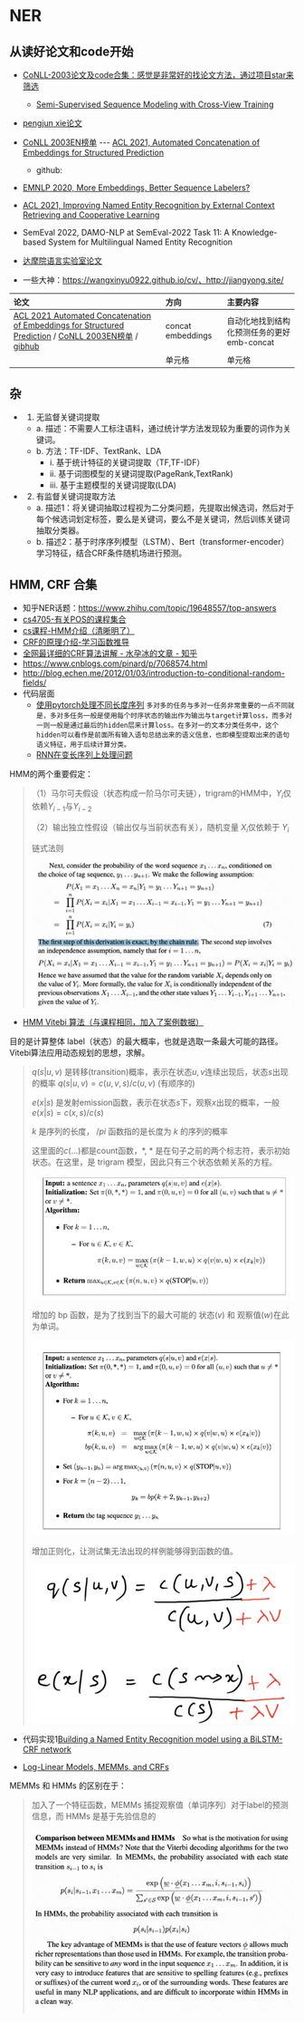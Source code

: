 

# NER

## 从读好论文和code开始

- [CoNLL-2003论文及code合集：感觉是非常好的找论文方法，通过项目star来筛选](https://paperswithcode.com/dataset/conll-2003)
    - [Semi-Supervised Sequence Modeling with Cross-View Training](https://paperswithcode.com/paper/semi-supervised-sequence-modeling-with-cross)
    
- [pengjun xie论文](https://aclanthology.org/people/p/pengjun-xie/)
- [CoNLL 2003EN榜单](https://paperswithcode.com/sota/named-entity-recognition-ner-on-conll-2003?p=automated-concatenation-of-embeddings-for-1)
  --- [ACL 2021, Automated Concatenation of Embeddings for Structured Prediction](https://arxiv.org/abs/2010.05006)
    - github:
- [EMNLP 2020, More Embeddings, Better Sequence Labelers?](https://aclanthology.org/2020.findings-emnlp.356/)
- [ACL 2021, Improving Named Entity Recognition by External Context Retrieving and Cooperative Learning](https://arxiv.org/abs/2105.03654)

- SemEval 2022, DAMO-NLP at SemEval-2022 Task 11: A Knowledge-based System for Multilingual Named Entity Recognition

- [达摩院语言实验室论文](https://damo.alibaba.com/labs/language-technology/)
- 一些大神：https://wangxinyu0922.github.io/cv/、http://jiangyong.site/

|论文| 方向 | 主要内容 |  
|:---- | :---- | :---- | 
| [ACL 2021 Automated Concatenation of Embeddings for Structured Prediction](https://arxiv.org/abs/2010.05006) / [CoNLL 2003EN榜单](https://paperswithcode.com/sota/named-entity-recognition-ner-on-conll-2003?p=automated-concatenation-of-embeddings-for-1) / [gibhub](https://github.com/Alibaba-NLP/ACE)| concat embeddings| 自动化地找到结构化预测任务的更好emb-concat |
|| 单元格 | 单元格 | 单元格 |

## 杂

- 1. 无监督关键词提取
    - a. 描述：不需要人工标注语料，通过统计学方法发现较为重要的词作为关键词。
    - b. 方法：TF-IDF、TextRank、LDA
        - i. 基于统计特征的关键词提取（TF,TF-IDF）
        - ii. 基于词图模型的关键词提取(PageRank,TextRank)
        - iii. 基于主题模型的关键词提取(LDA)
- 2. 有监督关键词提取方法
    - a. 描述1：将关键词抽取过程视为二分类问题，先提取出候选词，然后对于每个候选词划定标签，要么是关键词，要么不是关键词，然后训练关键词抽取分类器。
    - b. 描述2：基于时序序列模型（LSTM）、Bert（transformer-encoder）学习特征，结合CRF条件随机场进行预测。

## HMM, CRF 合集

- 知乎NER话题：https://www.zhihu.com/topic/19648557/top-answers
- [cs4705-有关POS的课程集合](http://www.cs.columbia.edu/~cs4705/)
- [cs课程-HMM介绍（清晰明了）](http://www.cs.columbia.edu/~mcollins/courses/nlp2011/notes/hmms.pdf)
- [CRF的原理介绍-学习函数推导](https://www.cnblogs.com/weilonghu/p/11960984.html)
- [全网最详细的CRF算法讲解 - 水孕冰的文章 - 知乎](https://zhuanlan.zhihu.com/p/483820319)
- https://www.cnblogs.com/pinard/p/7068574.html
- http://blog.echen.me/2012/01/03/introduction-to-conditional-random-fields/
- 代码层面
    - [使用pytorch处理不同长度序列](https://www.jianshu.com/p/376c16b71130) `多对多的任务与多对一任务非常重要的一点不同就是，多对多任务一般是使用每个时序状态的输出作为输出与target计算loss，而多对一则一般是通过最后的hidden层来计算loss。在多对一的文本分类任务中，这个hidden可以看作是前面所有输入语句总结出来的语义信息，也即模型提取出来的语句语义特征，用于后续计算分类。`
    - [RNN在变长序列上处理问题](https://blog.csdn.net/zwqjoy/article/details/95050794)
    

HMM的两个重要假定： 

> （1）马尔可夫假设（状态构成一阶马尔可夫链），trigram的HMM中，$Y _{i}$仅依赖$Y _{i-1}$与$Y _{i-2}$
> 
> （2）输出独立性假设（输出仅与当前状态有关），随机变量 $X _{i}$仅依赖于 $Y _{i}$
> 
> 链式法则
> 
> ![hmm_1.png](./hmm_1.png)

- [HMM Vitebi 算法（与课程相同，加入了案例数据）](https://www.freecodecamp.org/news/a-deep-dive-into-part-of-speech-tagging-using-viterbi-algorithm-17c8de32e8bc/)

目的是计算整体 label（状态）的最大概率，也就是选取一条最大可能的路径。Vitebi算法应用动态规划的思想，求解。

> $q(s|u,v)$ 是转移(transition)概率，表示在状态$u,v$连续出现后，状态$s$出现的概率 $q(s|u,v)=c(u,v,s)/c(u,v)$ (有顺序的)
> 
> $e(x|s)$ 是发射emission函数，表示在状态$s$下，观察$x$出现的概率，一般 $e(x|s)=c(x,s) / c(s)$
> 
> $k$ 是序列的长度， $/pi$ 函数指的是长度为 $k$ 的序列的概率
> 
> 这里面的$c(...)$都是count函数，*, * 是在句子之前的两个标志符，表示初始状态。在这里，是 trigram 模型，因此只有三个状态依赖关系的方程。
>
> ![POS_vitebi_algo1.png](./POS_vitebi_algo1.png)
> 
> 增加的 bp 函数，是为了找到当下的最大可能的 状态($v$) 和 观察值($w$)在此为单词。
> 
> ![POS_vitebi_algo2.png](./POS_vitebi_algo2.png)
>
> 增加正则化，让测试集无法出现的样例能够得到函数的值。
> 
> ![POS_vitebi_algo3.png](./POS_vitebi_algo3.png)

- 代码实现1[Building a Named Entity Recognition model using a BiLSTM-CRF network](https://www.dominodatalab.com/blog/named-entity-recognition-ner-challenges-and-model)


- [Log-Linear Models, MEMMs, and CRFs](http://www.cs.columbia.edu/~mcollins/crf.pdf)

MEMMs 和 HMMs 的区别在于：
> 加入了一个特征函数，MEMMs 捕捉观察值（单词序列）对于label的预测信息，而 HMMs 是基于先验信息的
> 
> ![img.png](./mcollins_crf_1.png)



